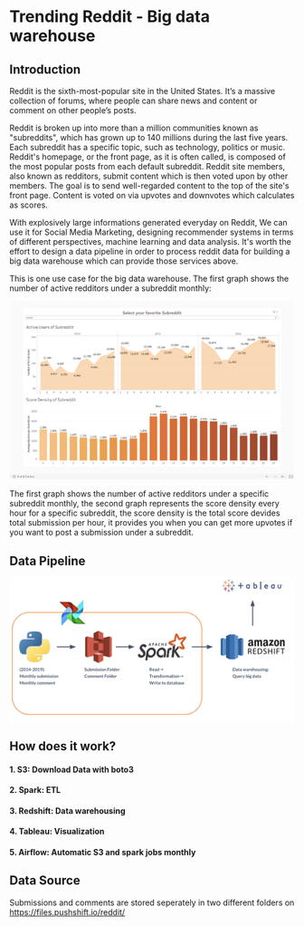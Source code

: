 # Trending Reddit - Big data warehouse 


## Introduction
Reddit is the sixth-most-popular site in the United States. It’s a massive collection of forums, where people can share news and content or comment on other people’s posts. 

Reddit is broken up into more than a million communities known as "subreddits", which has grown up to 140 millions during the last five years. Each subreddit has a specific topic, such as technology, politics or music. Reddit's homepage, or the front page, as it is often called, is composed of the most popular posts from each default subreddit. Reddit site members, also known as redditors, submit content which is then voted upon by other members. The goal is to send well-regarded content to the top of the site's front page. Content is voted on via upvotes and downvotes which calculates as scores.

With explosively large informations generated everyday on Reddit, We can use it for Social Media Marketing, designing recommender systems in terms of different perspectives, machine learning and data analysis. It's worth the effort to design a data pipeline in order to process reddit data for building a big data warehouse which can provide those services above.

This is one use case for the big data warehouse. The first graph shows the number of active redditors under a subreddit monthly:

![Image description](images/trending_of_subreddit_ramen.png)

The first graph shows the number of active redditors under a specific subreddit monthly, the second graph represents the score density every hour for a specific subreddit, the score density is the total score devides total submission per hour, it provides you when you can get more upvotes if you want to post a submission under a subreddit.


## Data Pipeline
![Image description](images/data_pipeline.png)


## How does it work?
#### 1. S3: Download Data with boto3


#### 2. Spark: ETL
#### 3. Redshift: Data warehousing
#### 4. Tableau: Visualization
#### 5. Airflow: Automatic S3 and spark jobs monthly


## Data Source
Submissions and comments are stored seperately in two different folders on https://files.pushshift.io/reddit/




